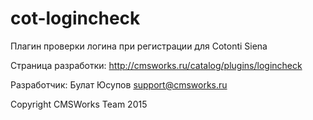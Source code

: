 # cot-logincheck
Плагин проверки логина при регистрации для Cotonti Siena

Страница разработки: http://cmsworks.ru/catalog/plugins/logincheck

Разработчик: Булат Юсупов support@cmsworks.ru

Copyright CMSWorks Team 2015
